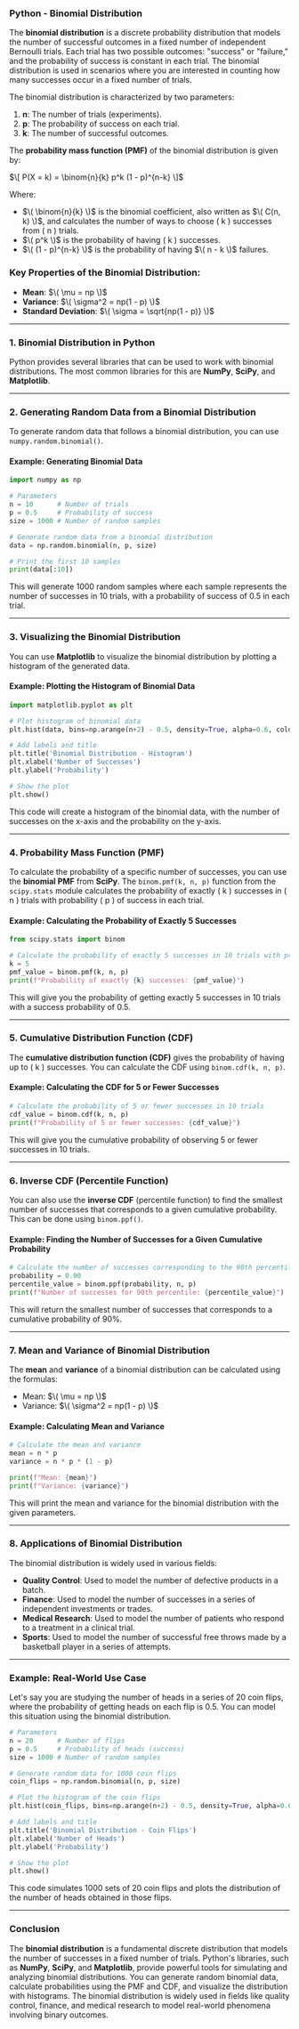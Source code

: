 ### Python - Binomial Distribution

The **binomial distribution** is a discrete probability distribution that models the number of successful outcomes in a fixed number of independent Bernoulli trials. Each trial has two possible outcomes: "success" or "failure," and the probability of success is constant in each trial. The binomial distribution is used in scenarios where you are interested in counting how many successes occur in a fixed number of trials.

The binomial distribution is characterized by two parameters:
1. **n**: The number of trials (experiments).
2. **p**: The probability of success on each trial.
3. **k**: The number of successful outcomes.

The **probability mass function (PMF)** of the binomial distribution is given by:

$\[
P(X = k) = \binom{n}{k} p^k (1 - p)^{n-k}
\]$

Where:
- $\( \binom{n}{k} \)$ is the binomial coefficient, also written as $\( C(n, k) \)$, and calculates the number of ways to choose \( k \) successes from \( n \) trials.
- $\( p^k \)$ is the probability of having \( k \) successes.
- $\( (1 - p)^{n-k} \)$ is the probability of having $\( n - k \)$ failures.

### Key Properties of the Binomial Distribution:
- **Mean**: $\( \mu = np \)$
- **Variance**: $\( \sigma^2 = np(1 - p) \)$
- **Standard Deviation**: $\( \sigma = \sqrt{np(1 - p)} \)$

---

### 1. **Binomial Distribution in Python**

Python provides several libraries that can be used to work with binomial distributions. The most common libraries for this are **NumPy**, **SciPy**, and **Matplotlib**.

---

### 2. **Generating Random Data from a Binomial Distribution**

To generate random data that follows a binomial distribution, you can use `numpy.random.binomial()`.

#### Example: Generating Binomial Data

```python
import numpy as np

# Parameters
n = 10      # Number of trials
p = 0.5     # Probability of success
size = 1000 # Number of random samples

# Generate random data from a binomial distribution
data = np.random.binomial(n, p, size)

# Print the first 10 samples
print(data[:10])
```

This will generate 1000 random samples where each sample represents the number of successes in 10 trials, with a probability of success of 0.5 in each trial.

---

### 3. **Visualizing the Binomial Distribution**

You can use **Matplotlib** to visualize the binomial distribution by plotting a histogram of the generated data.

#### Example: Plotting the Histogram of Binomial Data

```python
import matplotlib.pyplot as plt

# Plot histogram of binomial data
plt.hist(data, bins=np.arange(n+2) - 0.5, density=True, alpha=0.6, color='g')

# Add labels and title
plt.title('Binomial Distribution - Histogram')
plt.xlabel('Number of Successes')
plt.ylabel('Probability')

# Show the plot
plt.show()
```

This code will create a histogram of the binomial data, with the number of successes on the x-axis and the probability on the y-axis.

---

### 4. **Probability Mass Function (PMF)**

To calculate the probability of a specific number of successes, you can use the **binomial PMF** from **SciPy**. The `binom.pmf(k, n, p)` function from the `scipy.stats` module calculates the probability of exactly \( k \) successes in \( n \) trials with probability \( p \) of success in each trial.

#### Example: Calculating the Probability of Exactly 5 Successes

```python
from scipy.stats import binom

# Calculate the probability of exactly 5 successes in 10 trials with p=0.5
k = 5
pmf_value = binom.pmf(k, n, p)
print(f"Probability of exactly {k} successes: {pmf_value}")
```

This will give you the probability of getting exactly 5 successes in 10 trials with a success probability of 0.5.

---

### 5. **Cumulative Distribution Function (CDF)**

The **cumulative distribution function (CDF)** gives the probability of having up to \( k \) successes. You can calculate the CDF using `binom.cdf(k, n, p)`.

#### Example: Calculating the CDF for 5 or Fewer Successes

```python
# Calculate the probability of 5 or fewer successes in 10 trials
cdf_value = binom.cdf(k, n, p)
print(f"Probability of 5 or fewer successes: {cdf_value}")
```

This will give you the cumulative probability of observing 5 or fewer successes in 10 trials.

---

### 6. **Inverse CDF (Percentile Function)**

You can also use the **inverse CDF** (percentile function) to find the smallest number of successes that corresponds to a given cumulative probability. This can be done using `binom.ppf()`.

#### Example: Finding the Number of Successes for a Given Cumulative Probability

```python
# Calculate the number of successes corresponding to the 90th percentile
probability = 0.90
percentile_value = binom.ppf(probability, n, p)
print(f"Number of successes for 90th percentile: {percentile_value}")
```

This will return the smallest number of successes that corresponds to a cumulative probability of 90%.

---

### 7. **Mean and Variance of Binomial Distribution**

The **mean** and **variance** of a binomial distribution can be calculated using the formulas:
- Mean: $\( \mu = np \)$
- Variance: $\( \sigma^2 = np(1 - p) \)$

#### Example: Calculating Mean and Variance

```python
# Calculate the mean and variance
mean = n * p
variance = n * p * (1 - p)

print(f"Mean: {mean}")
print(f"Variance: {variance}")
```

This will print the mean and variance for the binomial distribution with the given parameters.

---

### 8. **Applications of Binomial Distribution**

The binomial distribution is widely used in various fields:
- **Quality Control**: Used to model the number of defective products in a batch.
- **Finance**: Used to model the number of successes in a series of independent investments or trades.
- **Medical Research**: Used to model the number of patients who respond to a treatment in a clinical trial.
- **Sports**: Used to model the number of successful free throws made by a basketball player in a series of attempts.

---

### Example: Real-World Use Case

Let's say you are studying the number of heads in a series of 20 coin flips, where the probability of getting heads on each flip is 0.5. You can model this situation using the binomial distribution.

```python
# Parameters
n = 20      # Number of flips
p = 0.5     # Probability of heads (success)
size = 1000 # Number of random samples

# Generate random data for 1000 coin flips
coin_flips = np.random.binomial(n, p, size)

# Plot the histogram of the coin flips
plt.hist(coin_flips, bins=np.arange(n+2) - 0.5, density=True, alpha=0.6, color='b')

# Add labels and title
plt.title('Binomial Distribution - Coin Flips')
plt.xlabel('Number of Heads')
plt.ylabel('Probability')

# Show the plot
plt.show()
```

This code simulates 1000 sets of 20 coin flips and plots the distribution of the number of heads obtained in those flips.

---

### Conclusion

The **binomial distribution** is a fundamental discrete distribution that models the number of successes in a fixed number of trials. Python's libraries, such as **NumPy**, **SciPy**, and **Matplotlib**, provide powerful tools for simulating and analyzing binomial distributions. You can generate random binomial data, calculate probabilities using the PMF and CDF, and visualize the distribution with histograms. The binomial distribution is widely used in fields like quality control, finance, and medical research to model real-world phenomena involving binary outcomes.
